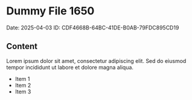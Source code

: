 # Dummy File 1650

Date: 2025-04-03
ID: CDF4668B-64BC-41DE-B0AB-79FDC895CD19

## Content

Lorem ipsum dolor sit amet, consectetur adipiscing elit.
Sed do eiusmod tempor incididunt ut labore et dolore magna aliqua.

* Item 1
* Item 2
* Item 3

